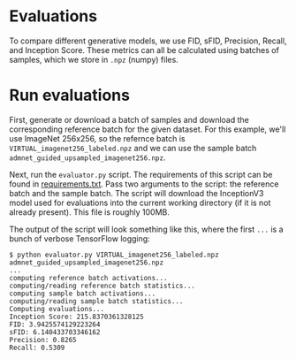 # Evaluations

To compare different generative models, we use FID, sFID, Precision, Recall, and Inception Score. These metrics can all be calculated using batches of samples, which we store in `.npz` (numpy) files.

<!-- # Download batches

We provide pre-computed sample batches for the reference datasets, our diffusion models, and several baselines we compare against. These are all stored in `.npz` format.

Reference dataset batches contain pre-computed statistics over the whole dataset, as well as 10,000 images for computing Precision and Recall. All other batches contain 50,000 images which can be used to compute statistics and Precision/Recall.

Here are links to download all of the sample and reference batches:

 * LSUN
   * LSUN bedroom: [reference batch](https://openaipublic.blob.core.windows.net/diffusion/jul-2021/ref_batches/lsun/bedroom/VIRTUAL_lsun_bedroom256.npz)
     * [ADM (dropout)](https://openaipublic.blob.core.windows.net/diffusion/jul-2021/ref_batches/lsun/bedroom/admnet_dropout_lsun_bedroom.npz)
     * [DDPM](https://openaipublic.blob.core.windows.net/diffusion/jul-2021/ref_batches/lsun/bedroom/ddpm_lsun_bedroom.npz)
     * [IDDPM](https://openaipublic.blob.core.windows.net/diffusion/jul-2021/ref_batches/lsun/bedroom/iddpm_lsun_bedroom.npz)
     * [StyleGAN](https://openaipublic.blob.core.windows.net/diffusion/jul-2021/ref_batches/lsun/bedroom/stylegan_lsun_bedroom.npz)
   * LSUN cat: [reference batch](https://openaipublic.blob.core.windows.net/diffusion/jul-2021/ref_batches/lsun/cat/VIRTUAL_lsun_cat256.npz)
     * [ADM (dropout)](https://openaipublic.blob.core.windows.net/diffusion/jul-2021/ref_batches/lsun/cat/admnet_dropout_lsun_cat.npz)
     * [StyleGAN2](https://openaipublic.blob.core.windows.net/diffusion/jul-2021/ref_batches/lsun/cat/stylegan2_lsun_cat.npz)
   * LSUN horse: [reference batch](https://openaipublic.blob.core.windows.net/diffusion/jul-2021/ref_batches/lsun/horse/VIRTUAL_lsun_horse256.npz)
     * [ADM (dropout)](https://openaipublic.blob.core.windows.net/diffusion/jul-2021/ref_batches/lsun/horse/admnet_dropout_lsun_horse.npz)
     * [ADM](https://openaipublic.blob.core.windows.net/diffusion/jul-2021/ref_batches/lsun/horse/admnet_lsun_horse.npz)

 * ImageNet
   * ImageNet 64x64: [reference batch](https://openaipublic.blob.core.windows.net/diffusion/jul-2021/ref_batches/imagenet/64/VIRTUAL_imagenet64_labeled.npz)
     * [ADM](https://openaipublic.blob.core.windows.net/diffusion/jul-2021/ref_batches/imagenet/64/admnet_imagenet64.npz)
     * [IDDPM](https://openaipublic.blob.core.windows.net/diffusion/jul-2021/ref_batches/imagenet/64/iddpm_imagenet64.npz)
     * [BigGAN](https://openaipublic.blob.core.windows.net/diffusion/jul-2021/ref_batches/imagenet/64/biggan_deep_imagenet64.npz)
   * ImageNet 128x128: [reference batch](https://openaipublic.blob.core.windows.net/diffusion/jul-2021/ref_batches/imagenet/128/VIRTUAL_imagenet128_labeled.npz)
     * [ADM](https://openaipublic.blob.core.windows.net/diffusion/jul-2021/ref_batches/imagenet/128/admnet_imagenet128.npz)
     * [ADM-G](https://openaipublic.blob.core.windows.net/diffusion/jul-2021/ref_batches/imagenet/128/admnet_guided_imagenet128.npz)
     * [ADM-G, 25 steps](https://openaipublic.blob.core.windows.net/diffusion/jul-2021/ref_batches/imagenet/128/admnet_guided_25step_imagenet128.npz)
     * [BigGAN-deep (trunc=1.0)](https://openaipublic.blob.core.windows.net/diffusion/jul-2021/ref_batches/imagenet/128/biggan_deep_trunc1_imagenet128.npz)
   * ImageNet 256x256: [reference batch](https://openaipublic.blob.core.windows.net/diffusion/jul-2021/ref_batches/imagenet/256/VIRTUAL_imagenet256_labeled.npz)
     * [ADM](https://openaipublic.blob.core.windows.net/diffusion/jul-2021/ref_batches/imagenet/256/admnet_imagenet256.npz)
     * [ADM-G](https://openaipublic.blob.core.windows.net/diffusion/jul-2021/ref_batches/imagenet/256/admnet_guided_imagenet256.npz)
     * [ADM-G, 25 step](https://openaipublic.blob.core.windows.net/diffusion/jul-2021/ref_batches/imagenet/256/admnet_guided_25step_imagenet256.npz)
     * [ADM-G + ADM-U](https://openaipublic.blob.core.windows.net/diffusion/jul-2021/ref_batches/imagenet/256/admnet_guided_upsampled_imagenet256.npz)
     * [ADM-U](https://openaipublic.blob.core.windows.net/diffusion/jul-2021/ref_batches/imagenet/256/admnet_upsampled_imagenet256.npz)
     * [BigGAN-deep (trunc=1.0)](https://openaipublic.blob.core.windows.net/diffusion/jul-2021/ref_batches/imagenet/256/biggan_deep_trunc1_imagenet256.npz)
   * ImageNet 512x512: [reference batch](https://openaipublic.blob.core.windows.net/diffusion/jul-2021/ref_batches/imagenet/512/VIRTUAL_imagenet512.npz)
     * [ADM](https://openaipublic.blob.core.windows.net/diffusion/jul-2021/ref_batches/imagenet/512/admnet_imagenet512.npz)
     * [ADM-G](https://openaipublic.blob.core.windows.net/diffusion/jul-2021/ref_batches/imagenet/512/admnet_guided_imagenet512.npz)
     * [ADM-G, 25 step](https://openaipublic.blob.core.windows.net/diffusion/jul-2021/ref_batches/imagenet/512/admnet_guided_25step_imagenet512.npz)
     * [ADM-G + ADM-U](https://openaipublic.blob.core.windows.net/diffusion/jul-2021/ref_batches/imagenet/512/admnet_guided_upsampled_imagenet512.npz)
     * [ADM-U](https://openaipublic.blob.core.windows.net/diffusion/jul-2021/ref_batches/imagenet/512/admnet_upsampled_imagenet512.npz)
     * [BigGAN-deep (trunc=1.0)](https://openaipublic.blob.core.windows.net/diffusion/jul-2021/ref_batches/imagenet/512/biggan_deep_trunc1_imagenet512.npz) -->

# Run evaluations

First, generate or download a batch of samples and download the corresponding reference batch for the given dataset. For this example, we'll use ImageNet 256x256, so the refernce batch is `VIRTUAL_imagenet256_labeled.npz` and we can use the sample batch `admnet_guided_upsampled_imagenet256.npz`.

Next, run the `evaluator.py` script. The requirements of this script can be found in [requirements.txt](requirements.txt). Pass two arguments to the script: the reference batch and the sample batch. The script will download the InceptionV3 model used for evaluations into the current working directory (if it is not already present). This file is roughly 100MB.

The output of the script will look something like this, where the first `...` is a bunch of verbose TensorFlow logging:

```
$ python evaluator.py VIRTUAL_imagenet256_labeled.npz admnet_guided_upsampled_imagenet256.npz
...
computing reference batch activations...
computing/reading reference batch statistics...
computing sample batch activations...
computing/reading sample batch statistics...
Computing evaluations...
Inception Score: 215.8370361328125
FID: 3.9425574129223264
sFID: 6.140433703346162
Precision: 0.8265
Recall: 0.5309
```
